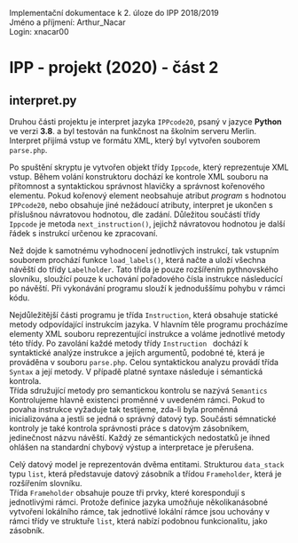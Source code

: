 Implementační dokumentace k 2. úloze do IPP 2018/2019  
Jméno a příjmení: Arthur_Nacar  
Login: xnacar00

# IPP - projekt (2020) - část 2
## interpret.py
Druhou části projektu je interpret jazyka `IPPcode20`, psaný v jazyce **Python** ve verzi **3.8**. a byl testován na funkčnost na školním serveru Merlin.   
Interpret přijímá vstup ve formátu XML, který byl vytvořen souborem `parse.php`.

Po spuštění skryptu je vytvořen objekt třídy `Ippcode`, který reprezentuje XML vstup. Během volání konstruktoru dochází ke kontrole XML souboru na přítomnost a syntaktickou správnost hlavičky a správnost kořenového elementu. Pokud kořenový element neobsahuje atribut *program* s hodnotou `IPPcode20`, nebo obsahuje jiné nežádoucí atributy, interpret je ukončen s příslušnou návratovou hodnotou, dle zadání. Důležitou součástí třídy `Ippcode` je metoda `next_instruction()`, jejichž návratovou hodnotou je další řádek s instrukcí určenou ke zpracovaní.  

Než dojde k samotnému vyhodnocení jednotlivých instrukcí, tak vstupním souborem prochází funkce `load_labels()`, která načte a uloží všechna návěští do třídy `Labelholder`. Tato třída je pouze rozšířením pythnovského slovníku, sloužící pouze k uchování pořadového čísla instrukce následucící po návěští. Při vykonávání programu slouží k jednoduššímu pohybu v rámci kódu.  

Nejdůležitější části programu je třída `Instruction`, která obsahuje statické metody odpovídající instrukcím jazyka. V hlavním těle programu procházíme elementy XML souboru reprezentující instrukce a voláme jednotlivé metody této třídy. Po zavolání každé metody třídy `Instruction ` dochází k syntaktické analýze instrukce a jejích argumentů, podobné té, která je prováděna v souboru `parse.php`. Celou syntaktickou analyzu provádí třída `Syntax` a její metody. V případě platné syntaxe následuje i sémantická kontrola.  
Třída sdružující metody pro semantickou kontrolu se nazývá `Semantics` Kontrolujeme hlavně existenci proměnné v uvedeném rámci. Pokud to povaha instrukce vyžaduje tak testijeme, zda-li byla proměnná inicializována a jestli se jedná o správný datový typ. Součásti sémnatické kontroly je také kontrola správnosti práce s datovým zásobníkem, jedinečnost názvu návěští. Každý ze sémantických nedostatků je ihned ohlášen na standardní chybový výstup a interpretace je přerušena.  

Celý datový model je reprezentován dvěma entitami. Strukturou `data_stack` typu `list`, která představuje datový zásobník a třídou `Frameholder`, která je rozšířením slovníku.  
Třída `Frameholder` obsahuje pouze tři prvky, které korespondují s  jednotlivými rámci. Protože definice jazyka umožňuje několikanásobné vytvoření lokálního rámce, tak jednotlivé lokální rámce jsou uchovány v rámci třídy ve struktuře `list`, která nabízí podobnou funkcionalitu, jako zásobník.